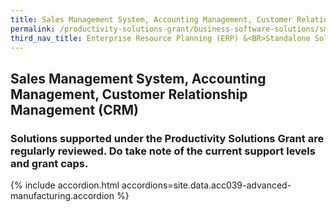 ```yaml
---
title: Sales Management System, Accounting Management, Customer Relationship Management (CRM)
permalink: /productivity-solutions-grant/business-software-solutions/sms-am--crm
third_nav_title: Enterprise Resource Planning (ERP) &<BR>Standalone Solutions
---
```


## Sales Management System, Accounting Management, Customer Relationship Management (CRM)

### Solutions supported under the Productivity Solutions Grant are regularly reviewed. Do take note of the current support levels and grant caps.

{% include accordion.html accordions=site.data.acc039-advanced-manufacturing.accordion %}